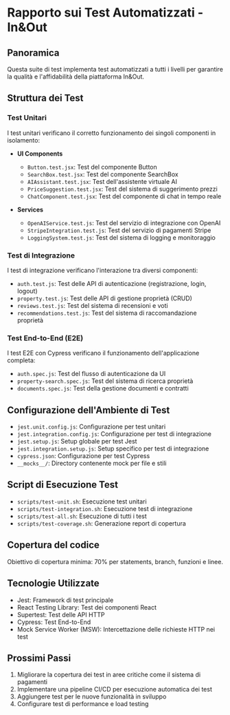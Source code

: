 # Rapporto sui Test Automatizzati - In&Out

## Panoramica
Questa suite di test implementa test automatizzati a tutti i livelli per garantire la qualità e l'affidabilità della piattaforma In&Out.

## Struttura dei Test

### Test Unitari
I test unitari verificano il corretto funzionamento dei singoli componenti in isolamento:

- **UI Components**
  - `Button.test.jsx`: Test del componente Button 
  - `SearchBox.test.jsx`: Test del componente SearchBox
  - `AIAssistant.test.jsx`: Test dell'assistente virtuale AI
  - `PriceSuggestion.test.jsx`: Test del sistema di suggerimento prezzi
  - `ChatComponent.test.jsx`: Test del componente di chat in tempo reale

- **Services**
  - `OpenAIService.test.js`: Test del servizio di integrazione con OpenAI
  - `StripeIntegration.test.js`: Test del servizio di pagamenti Stripe
  - `LoggingSystem.test.js`: Test del sistema di logging e monitoraggio

### Test di Integrazione
I test di integrazione verificano l'interazione tra diversi componenti:

- `auth.test.js`: Test delle API di autenticazione (registrazione, login, logout)
- `property.test.js`: Test delle API di gestione proprietà (CRUD)
- `reviews.test.js`: Test del sistema di recensioni e voti
- `recommendations.test.js`: Test del sistema di raccomandazione proprietà

### Test End-to-End (E2E)
I test E2E con Cypress verificano il funzionamento dell'applicazione completa:

- `auth.spec.js`: Test del flusso di autenticazione da UI
- `property-search.spec.js`: Test del sistema di ricerca proprietà
- `documents.spec.js`: Test della gestione documenti e contratti

## Configurazione dell'Ambiente di Test

- `jest.unit.config.js`: Configurazione per test unitari
- `jest.integration.config.js`: Configurazione per test di integrazione
- `jest.setup.js`: Setup globale per test Jest
- `jest.integration.setup.js`: Setup specifico per test di integrazione
- `cypress.json`: Configurazione per test Cypress
- `__mocks__/`: Directory contenente mock per file e stili

## Script di Esecuzione Test

- `scripts/test-unit.sh`: Esecuzione test unitari
- `scripts/test-integration.sh`: Esecuzione test di integrazione
- `scripts/test-all.sh`: Esecuzione di tutti i test
- `scripts/test-coverage.sh`: Generazione report di copertura

## Copertura del codice
Obiettivo di copertura minima: 70% per statements, branch, funzioni e linee.

## Tecnologie Utilizzate

- Jest: Framework di test principale
- React Testing Library: Test dei componenti React
- Supertest: Test delle API HTTP
- Cypress: Test End-to-End
- Mock Service Worker (MSW): Intercettazione delle richieste HTTP nei test

## Prossimi Passi

1. Migliorare la copertura dei test in aree critiche come il sistema di pagamenti
2. Implementare una pipeline CI/CD per esecuzione automatica dei test
3. Aggiungere test per le nuove funzionalità in sviluppo
4. Configurare test di performance e load testing